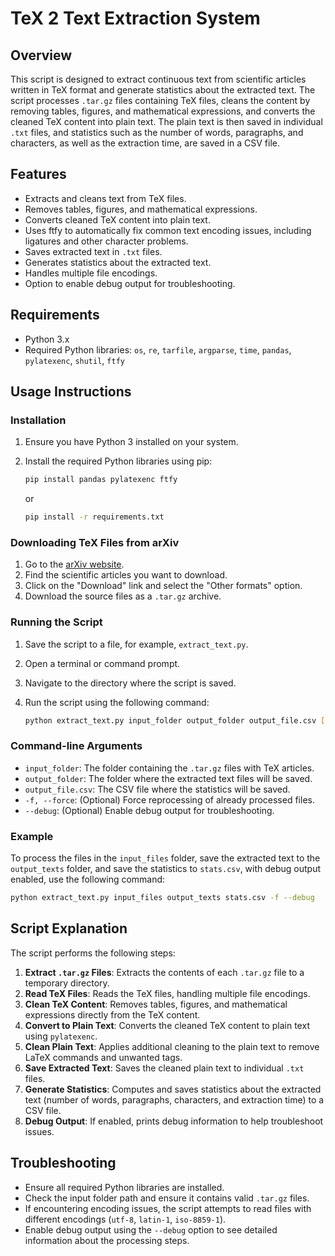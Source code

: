 # TeX 2 Text Extraction System

## Overview

This script is designed to extract continuous text from scientific articles written in TeX format and generate statistics about the extracted text. The script processes `.tar.gz` files containing TeX files, cleans the content by removing tables, figures, and mathematical expressions, and converts the cleaned TeX content into plain text. The plain text is then saved in individual `.txt` files, and statistics such as the number of words, paragraphs, and characters, as well as the extraction time, are saved in a CSV file.

## Features

- Extracts and cleans text from TeX files.
- Removes tables, figures, and mathematical expressions.
- Converts cleaned TeX content into plain text.
- Uses ftfy to automatically fix common text encoding issues, including ligatures and other character problems.
- Saves extracted text in `.txt` files.
- Generates statistics about the extracted text.
- Handles multiple file encodings.
- Option to enable debug output for troubleshooting.

## Requirements

- Python 3.x
- Required Python libraries: `os`, `re`, `tarfile`, `argparse`, `time`, `pandas`, `pylatexenc`, `shutil`, `ftfy`

## Usage Instructions

### Installation

1. Ensure you have Python 3 installed on your system.
2. Install the required Python libraries using pip:

    ```sh
    pip install pandas pylatexenc ftfy
    ```
    or
    ```sh
    pip install -r requirements.txt
    ```

### Downloading TeX Files from arXiv

1. Go to the [arXiv website](https://arxiv.org/).
2. Find the scientific articles you want to download.
3. Click on the "Download" link and select the "Other formats" option.
4. Download the source files as a `.tar.gz` archive.

### Running the Script

1. Save the script to a file, for example, `extract_text.py`.
2. Open a terminal or command prompt.
3. Navigate to the directory where the script is saved.
4. Run the script using the following command:

    ```sh
    python extract_text.py input_folder output_folder output_file.csv [-f] [--debug]
    ```

### Command-line Arguments

- `input_folder`: The folder containing the `.tar.gz` files with TeX articles.
- `output_folder`: The folder where the extracted text files will be saved.
- `output_file.csv`: The CSV file where the statistics will be saved.
- `-f, --force`: (Optional) Force reprocessing of already processed files.
- `--debug`: (Optional) Enable debug output for troubleshooting.

### Example

To process the files in the `input_files` folder, save the extracted text to the `output_texts` folder, and save the statistics to `stats.csv`, with debug output enabled, use the following command:

```sh
python extract_text.py input_files output_texts stats.csv -f --debug
```

## Script Explanation

The script performs the following steps:

1. **Extract `.tar.gz` Files**: Extracts the contents of each `.tar.gz` file to a temporary directory.
2. **Read TeX Files**: Reads the TeX files, handling multiple file encodings.
3. **Clean TeX Content**: Removes tables, figures, and mathematical expressions directly from the TeX content.
4. **Convert to Plain Text**: Converts the cleaned TeX content to plain text using `pylatexenc`.
5. **Clean Plain Text**: Applies additional cleaning to the plain text to remove LaTeX commands and unwanted tags.
6. **Save Extracted Text**: Saves the cleaned plain text to individual `.txt` files.
7. **Generate Statistics**: Computes and saves statistics about the extracted text (number of words, paragraphs, characters, and extraction time) to a CSV file.
8. **Debug Output**: If enabled, prints debug information to help troubleshoot issues.

## Troubleshooting

- Ensure all required Python libraries are installed.
- Check the input folder path and ensure it contains valid `.tar.gz` files.
- If encountering encoding issues, the script attempts to read files with different encodings (`utf-8`, `latin-1`, `iso-8859-1`).
- Enable debug output using the `--debug` option to see detailed information about the processing steps.